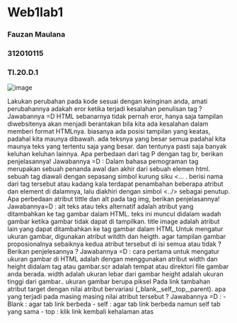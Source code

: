 # Web1lab1

### Fauzan Maulana
### 312010115
### TI.20.D.1

![image](https://user-images.githubusercontent.com/101807419/163190050-5ad42a41-4860-45f6-9a8d-fbc4a2f9a7dd.png)

Lakukan perubahan pada kode sesuai dengan keinginan anda, amati perubahannya adakah eror ketika terjadi kesalahan penulisan tag ? Jawabannya =D HTML sebanarnya tidak pernah eror, hanya saja tampilan diwebsitenya akan menjadi berantakan bila kita ada kesalahan dalam memberi format HTMLnya. biasanya ada posisi tampilan yang keatas, padahal kita maunya dibawah. ada teksnya yang besar semua padahal kita maunya teks yang tertentu saja yang besar. dan tentunya pasti saja banyak keluhan keluhan lainnya.
Apa perbedaan dari tag P dengan tag br, berikan penjelasannya! Jawabannya =D : Dalam bahasa pemograman tag merupakan sebuah penanda awal dan akhir dari sebuah elemen html. sebuah tag diawali dengan sepasang simbol kurung siku <... . berisi nama dari tag tersebut atau kadang kala terdapat penambahan beberapa atribut dan element di dalamnya, lalu diakhiri dengan simbol <../> sebagai penutup.
Apa perbedaan atribut tittle dan alt pada tag img, berikan penjelasannya! Jawabannya=D : alt teks atau teks alternatif adalah atribut yang ditambahkan ke tag gambar dalam HTML. teks ini muncul didalam wadah gambar ketika gambar tidak dapat di tampilkan. title image adalah atribut lain yang dapat ditambahkan ke tag gambar dalam HTML
Untuk mengatur ukuran gambar, digunakan atribut witdth dan heigth. agar tampilan gambar proposionalnya sebaiknya kedua atribut tersebut di isi semua atau tidak ? Berikan penjelesannya ? Jawabannya =D : cara pertama untuk mengatur ukuran gambar di HTML adalah dengan menggunakan atribut width dan height didalam tag atau gambar.scr adalah tempat atau direktori file gambar anda berada. width adalah ukuran lebar dari gambar height adalah ukuran tinggi dari gambar.. ukuran gambar berupa piksel
Pada link tambahan atribut target dengan nilai atribut bervariasi (_blank,_self,_top,_parent). apa yang terjadi pada masing masing nilai atribut tersebut ? Jawabannya =D : - Blank : agar tab link berbeda - self : agar tab link berbeda namun self tab yang sama - top : klik link kembali kehalaman atas
